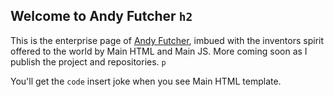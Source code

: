 ## Welcome to Andy Futcher `h2`

This is the enterprise page of [Andy Futcher](https://github.com/AndyFutcher), imbued with the inventors spirit offered to the world by Main HTML and Main JS. More coming soon as I publish the project and repositories. `p`

You'll get the `code` insert joke when you see Main HTML template.

<!-- **Here are some ideas to get you started:**
🙋‍♀️ A short introduction - what is your organization all about?
🌈 Contribution guidelines - how can the community get involved?
👩‍💻 Useful resources - where can the community find your docs? Is there anything else the community should know?
🍿 Fun facts - what does your team eat for breakfast?
🧙 Remember, you can do mighty things with the power of [Markdown](https://docs.github.com/github/writing-on-github/getting-started-with-writing-and-formatting-on-github/basic-writing-and-formatting-syntax)
-->
